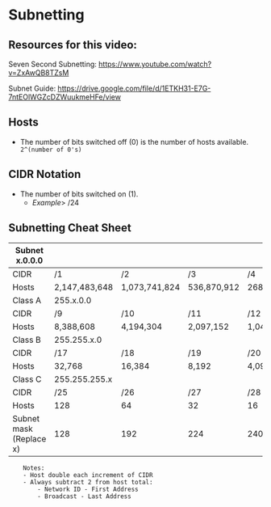 # Subnetting

## Resources for this video:

Seven Second Subnetting: https://www.youtube.com/watch?v=ZxAwQB8TZsM

Subnet Guide: https://drive.google.com/file/d/1ETKH31-E7G-7ntEOlWGZcDZWuukmeHFe/view

## Hosts

- The number of bits switched off (0) is the number of hosts available.` 2^(number of 0's)`

## CIDR Notation

- The number of bits switched on (1).
    - *Example*> /24

## Subnetting Cheat Sheet

|Subnet x.0.0.0 |||||||||
|--|--|--|--|--|--|--|--|--|
|CIDR |/1|/2|/3|/4|/5|/6|/7|/8|
|Hosts |2,147,483,648|1,073,741,824|536,870,912|268,435,456|134,217,728|67,108,864|33,554,432|16,777,216|
|Class A |255.x.0.0||||||||
|CIDR |/9|/10|/11|/12|/13|/14|/15|/16|
|Hosts |8,388,608|4,194,304|2,097,152|1,048,576|524,288|262,144|131,072|65,536|
|Class B |255.255.x.0||||||||
|CIDR |/17|/18|/19|/20|/21|/22|/23|/24|  
|Hosts |32,768|16,384|8,192|4,096|2,048|1,024|512|256|  
|Class C |255.255.255.x||||||||
|CIDR |/25|/26|/27|/28|/29|/30|/31|/32|  
|Hosts |128|64|32|16|8|4|2|1|  
|Subnet mask (Replace x)|128|192|224|240|248|252|254|255|


        Notes:
        - Host double each increment of CIDR
        - Always subtract 2 from host total:
            - Network ID - First Address
            - Broadcast - Last Address
